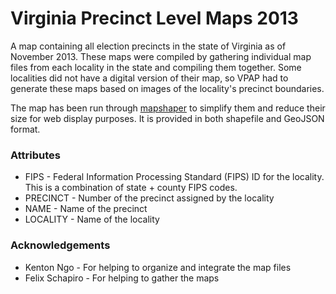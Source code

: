 # Virginia Precinct Level Maps 2013

A map containing all election precincts in the state of Virginia as of November 2013. These maps were compiled by gathering individual map files from each locality in the state and compiling them together. Some localities did not have a digital version of their map, so VPAP had to generate these maps based on images of the locality's precinct boundaries.

The map has been run through [mapshaper](http://www.mapshaper.org/) to simplify them and reduce their size for web display purposes. It is provided in both shapefile and GeoJSON format.

### Attributes

* FIPS - Federal Information Processing Standard (FIPS) ID for the locality. This is a combination of state + county FIPS codes.
* PRECINCT - Number of the precinct assigned by the locality
* NAME - Name of the precinct
* LOCALITY - Name of the locality

### Acknowledgements

* Kenton Ngo - For helping to organize and integrate the map files
* Felix Schapiro - For helping to gather the maps
